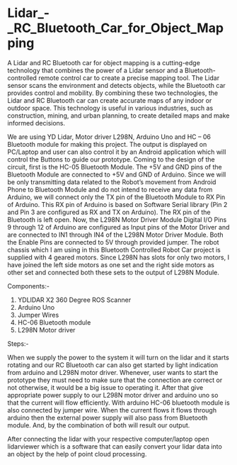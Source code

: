 # Lidar_-_RC_Bluetooth_Car_for_Object_Mapping


A Lidar and RC Bluetooth car for object mapping is a cutting-edge technology that combines the power of a Lidar sensor and a Bluetooth-controlled remote control car to create a precise mapping tool. The Lidar sensor scans the environment and detects objects, while the Bluetooth car provides control and mobility. By combining these two technologies, the Lidar and RC Bluetooth car can create accurate maps of any indoor or outdoor space. This technology is useful in various industries, such as construction, mining, and urban planning, to create detailed maps and make informed decisions.

We are using YD Lidar, Motor driver L298N, Arduino Uno and HC – 06 Bluetooth module for making this project. The output is displayed on PC/Laptop and user can also control it by an Android application which will control the Buttons to guide our prototype. Coming to the design of the circuit, first is the HC-05 Bluetooth Module. The +5V and GND pins of the Bluetooth Module are connected to +5V and GND of Arduino. Since we will be only transmitting data related to the Robot’s movement from Android Phone to Bluetooth Module and do not intend to receive any data from Arduino, we will connect only the TX pin of the Bluetooth Module to RX Pin of Arduino. This RX pin of Arduino is based on Software Serial library (Pin 2 and Pin 3 are configured as RX and TX on Arduino). The RX pin of the Bluetooth is left open. 
Now, the L298N Motor Driver Module Digital I/O Pins 9 through 12 of Arduino are configured as Input pins of the Motor Driver and are connected to IN1 through IN4 of the L298N Motor Driver Module. Both the Enable Pins are connected to 5V through provided jumper. The robot chassis which I am using in this Bluetooth Controlled Robot Car project is supplied with 4 geared motors. Since L298N has slots for only two motors, I have joined the left side motors as one set and the right side motors as other set and connected both these sets to the output of  L298N Module.

Components:-
1. YDLIDAR X2 360 Degree ROS Scanner
2. Arduino Uno
3. Jumper Wires
4. HC-06 Bluetooth module
5. L298N Motor driver

Steps:-

When we supply the power to the system it will turn on the lidar and it starts rotating and our RC Bluetooth car can also get started by light indication from arduino and L298N motor driver. Whenever, user wants to start the prototype they must need to make sure that the connection are correct or not otherwise, it would be a big issue to operating it. After that give appropriate power supply to our L298N motor driver and arduino uno so that the current will flow efficiently. With arduino HC-06 bluetooth module is also connected by jumper wire. When the current flows it flows through arduino then the external power supply will also pass from Bluetooth module. And, by the combination of both will result our output.  

After connecting the lidar with your respective computer/laptop open lidarviewer which is a software that can easily convert your lidar data into an object by the help of point cloud processing.
